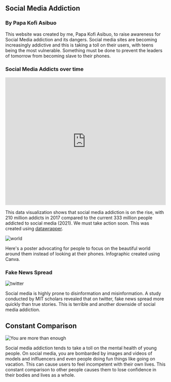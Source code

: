 ## Social Media Addiction

### By Papa Kofi Asibuo

This website was created by me, Papa Kofi Asibuo, to raise awareness for Social Media addiction and its dangers. Social media sites are becoming increasingly addictive and this is taking a toll on their users, with teens being the most vulnerable. Something must be done to prevent the leaders of tomorrow from becoming slave to their phones.

### Social Media Addicts over time

<iframe title="Number of Social Media Addicts over 5 years" aria-label="Interactive line chart" id="datawrapper-chart-dktf9" src="https://datawrapper.dwcdn.net/dktf9/1/" scrolling="no" frameborder="0" style="width: 0; min-width: 100% !important; border: none;" height="400"></iframe><script type="text/javascript">!function(){"use strict";window.addEventListener("message",(function(e){if(void 0!==e.data["datawrapper-height"]){var t=document.querySelectorAll("iframe");for(var a in e.data["datawrapper-height"])for(var r=0;r<t.length;r++){if(t[r].contentWindow===e.source)t[r].style.height=e.data["datawrapper-height"][a]+"px"}}}))}();
</script>

This data visualization shows that social media addiction is on the rise, with 210 million addicts in 2017 compared to the current 333 million people addicted to social media (2021). We must take action soon. This was created using [datawrapper](https://www.datawrapper.de).


![world](https://user-images.githubusercontent.com/71460438/146305425-ba5fb642-346b-46ae-9563-aa3e5a84935d.png)

Here's a poster advocating for people to focus on the beautiful world around them instead of looking at their phones. Infographic created using Canva.

### Fake News Spread

![twitter](https://user-images.githubusercontent.com/71460438/146306061-f4f80b23-d611-4395-bb46-28244651091c.png)

Social media is highly prone to disinformation and misinformation. A study conducted by MIT scholars revealed that on twitter, fake news spread more quickly than true stories. This is terrible and another downside of social media addiction.

## Constant Comparison

![You are more than enough](https://user-images.githubusercontent.com/71460438/146307774-156204f5-2052-42e7-9e35-400d4cc014bb.png)

Social media addiction tends to take a toll on the mental health of young people. On social media, you are bombarded by images and videos of models and inlfluencers and even people doing fun things like going on vacation. This can cause users to feel incompetent with their own lives. This constant comparison to other people causes them to lose confidence in their bodies and lives as a whole.
